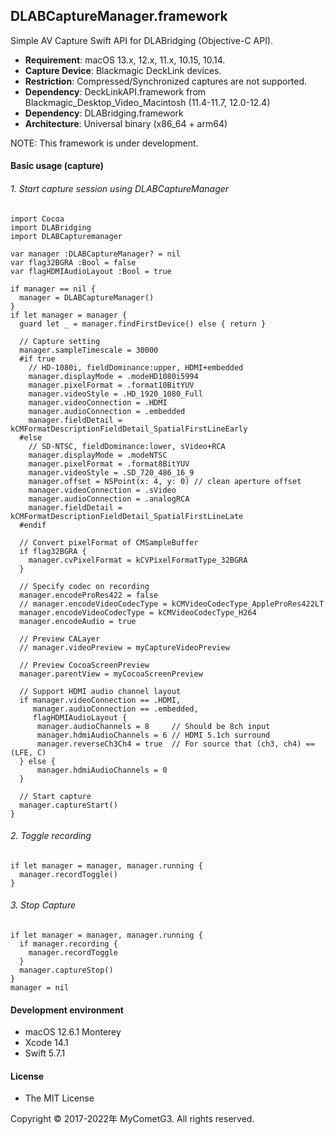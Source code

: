 ## DLABCaptureManager.framework

Simple AV Capture Swift API for DLABridging (Objective-C API).

- __Requirement__: macOS 13.x, 12.x, 11.x, 10.15, 10.14.
- __Capture Device__: Blackmagic DeckLink devices.
- __Restriction__: Compressed/Synchronized captures are not supported.
- __Dependency__: DeckLinkAPI.framework from Blackmagic_Desktop_Video_Macintosh (11.4-11.7, 12.0-12.4)
- __Dependency__: DLABridging.framework
- __Architecture__: Universal binary (x86_64 + arm64)

NOTE: This framework is under development.

#### Basic usage (capture)

###### 1. Start capture session using DLABCaptureManager
    import Cocoa
    import DLABridging
    import DLABCapturemanager

    var manager :DLABCaptureManager? = nil
    var flag32BGRA :Bool = false
    var flagHDMIAudioLayout :Bool = true

    if manager == nil {
      manager = DLABCaptureManager()
    }
    if let manager = manager {
      guard let _ = manager.findFirstDevice() else { return }

      // Capture setting
      manager.sampleTimescale = 30000
      #if true
        // HD-1080i, fieldDominance:upper, HDMI+embedded
        manager.displayMode = .modeHD1080i5994
        manager.pixelFormat = .format10BitYUV
        manager.videoStyle = .HD_1920_1080_Full
        manager.videoConnection = .HDMI
        manager.audioConnection = .embedded
        manager.fieldDetail = kCMFormatDescriptionFieldDetail_SpatialFirstLineEarly
      #else
        // SD-NTSC, fieldDominance:lower, sVideo+RCA
        manager.displayMode = .modeNTSC
        manager.pixelFormat = .format8BitYUV
        manager.videoStyle = .SD_720_486_16_9
        manager.offset = NSPoint(x: 4, y: 0) // clean aperture offset
        manager.videoConnection = .sVideo
        manager.audioConnection = .analogRCA
        manager.fieldDetail = kCMFormatDescriptionFieldDetail_SpatialFirstLineLate
      #endif

      // Convert pixelFormat of CMSampleBuffer
      if flag32BGRA {
        manager.cvPixelFormat = kCVPixelFormatType_32BGRA
      }

      // Specify codec on recording
      manager.encodeProRes422 = false
      // manager.encodeVideoCodecType = kCMVideoCodecType_AppleProRes422LT
      manager.encodeVideoCodecType = kCMVideoCodecType_H264
      manager.encodeAudio = true

      // Preview CALayer
      // manager.videoPreview = myCaptureVideoPreview

      // Preview CocoaScreenPreview
      manager.parentView = myCocoaScreenPreview

      // Support HDMI audio channel layout
      if manager.videoConnection == .HDMI,
         manager.audioConnection == .embedded,
         flagHDMIAudioLayout {
          manager.audioChannels = 8     // Should be 8ch input
          manager.hdmiAudioChannels = 6 // HDMI 5.1ch surround
          manager.reverseCh3Ch4 = true  // For source that (ch3, ch4) == (LFE, C)
      } else {
          manager.hdmiAudioChannels = 0
      }

      // Start capture
      manager.captureStart()
    }

###### 2. Toggle recording
    if let manager = manager, manager.running {
      manager.recordToggle()        
    }

###### 3. Stop Capture
    if let manager = manager, manager.running {
      if manager.recording {
        manager.recordToggle
      }
      manager.captureStop()
    }
    manager = nil

#### Development environment
- macOS 12.6.1 Monterey
- Xcode 14.1
- Swift 5.7.1

#### License
- The MIT License

Copyright © 2017-2022年 MyCometG3. All rights reserved.
